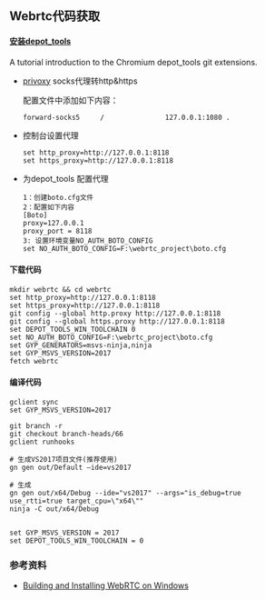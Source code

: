 ## Webrtc代码获取



#### [安装depot_tools](http://commondatastorage.googleapis.com/chrome-infra-docs/flat/depot_tools/docs/html/depot_tools_tutorial.html#_setting_up) 

A tutorial introduction to the Chromium depot_tools git extensions.

+ [privoxy](http://www.privoxy.org/) socks代理转http&https

  配置文件中添加如下内容：

  ```
  forward-socks5 	 / 				 127.0.0.1:1080 .
  ```

+ 控制台设置代理

  ```
  set http_proxy=http://127.0.0.1:8118
  set https_proxy=http://127.0.0.1:8118
  ```

+ 为depot_tools 配置代理

  ```
  1：创建boto.cfg文件
  2：配置如下内容
  [Boto]
  proxy=127.0.0.1
  proxy_port = 8118
  3: 设置环境变量NO_AUTH_BOTO_CONFIG
  set NO_AUTH_BOTO_CONFIG=F:\webrtc_project\boto.cfg
  ```

#### 下载代码

```
mkdir webrtc && cd webrtc
set http_proxy=http://127.0.0.1:8118
set https_proxy=http://127.0.0.1:8118
git config --global http.proxy http://127.0.0.1:8118
git config --global https.proxy http://127.0.0.1:8118
set DEPOT_TOOLS_WIN_TOOLCHAIN 0
set NO_AUTH_BOTO_CONFIG=F:\webrtc_project\boto.cfg
set GYP_GENERATORS=msvs-ninja,ninja 
set GYP_MSVS_VERSION=2017
fetch webrtc
```

#### 编译代码

```
gclient sync
set GYP_MSVS_VERSION=2017

git branch -r
git checkout branch-heads/66
gclient runhooks

# 生成VS2017项目文件(推荐使用) 
gn gen out/Default –ide=vs2017 

# 生成
gn gen out/x64/Debug --ide="vs2017" --args="is_debug=true use_rtti=true target_cpu=\"x64\""
ninja -C out/x64/Debug 


set GYP_MSVS_VERSION = 2017
set DEPOT_TOOLS_WIN_TOOLCHAIN = 0

```



### 参考资料

+ [Building and Installing WebRTC on Windows](https://sourcey.com/building-and-installing-webrtc-on-windows/)

